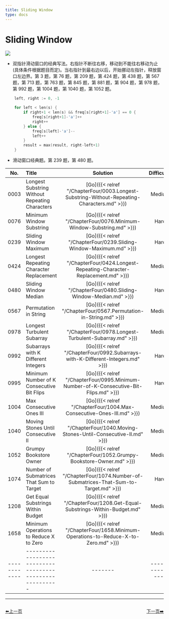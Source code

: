 ```yaml
---
title: Sliding Window
type: docs
---
```


# Sliding Window

![](https://img.halfrost.com/Leetcode/Sliding_Window.png)

- 双指针滑动窗口的经典写法。右指针不断往右移，移动到不能往右移动为止(具体条件根据题目而定)。当右指针到最右边以后，开始挪动左指针，释放窗口左边界。第 3 题，第 76 题，第 209 题，第 424 题，第 438 题，第 567 题，第 713 题，第 763 题，第 845 题，第 881 题，第 904 题，第 978 题，第 992 题，第 1004 题，第 1040 题，第 1052 题。

```c
	left, right := 0, -1

	for left < len(s) {
		if right+1 < len(s) && freq[s[right+1]-'a'] == 0 {
			freq[s[right+1]-'a']++
			right++
		} else {
			freq[s[left]-'a']--
			left++
		}
		result = max(result, right-left+1)
	}
```
- 滑动窗口经典题。第 239 题，第 480 题。


| No.      | Title | Solution | Difficulty | TimeComplexity | SpaceComplexity |Favorite| Acceptance |
|:--------:|:------- | :--------: | :----------: | :----: | :-----: | :-----: |:-----: |
|0003|Longest Substring Without Repeating Characters|[Go]({{< relref "/ChapterFour/0003.Longest-Substring-Without-Repeating-Characters.md" >}})|Medium| O(n)| O(1)|❤️|31.3%|
|0076|Minimum Window Substring|[Go]({{< relref "/ChapterFour/0076.Minimum-Window-Substring.md" >}})|Hard| O(n)| O(n)|❤️|35.7%|
|0239|Sliding Window Maximum|[Go]({{< relref "/ChapterFour/0239.Sliding-Window-Maximum.md" >}})|Hard| O(n * k)| O(n)|❤️|44.5%|
|0424|Longest Repeating Character Replacement|[Go]({{< relref "/ChapterFour/0424.Longest-Repeating-Character-Replacement.md" >}})|Medium| O(n)| O(1) ||48.0%|
|0480|Sliding Window Median|[Go]({{< relref "/ChapterFour/0480.Sliding-Window-Median.md" >}})|Hard| O(n * log k)| O(k)|❤️|38.4%|
|0567|Permutation in String|[Go]({{< relref "/ChapterFour/0567.Permutation-in-String.md" >}})|Medium| O(n)| O(1)|❤️|44.6%|
|0978|Longest Turbulent Subarray|[Go]({{< relref "/ChapterFour/0978.Longest-Turbulent-Subarray.md" >}})|Medium| O(n)| O(1)|❤️|46.6%|
|0992|Subarrays with K Different Integers|[Go]({{< relref "/ChapterFour/0992.Subarrays-with-K-Different-Integers.md" >}})|Hard| O(n)| O(n)|❤️|50.5%|
|0995|Minimum Number of K Consecutive Bit Flips|[Go]({{< relref "/ChapterFour/0995.Minimum-Number-of-K-Consecutive-Bit-Flips.md" >}})|Hard| O(n)| O(1)|❤️|49.6%|
|1004|Max Consecutive Ones III|[Go]({{< relref "/ChapterFour/1004.Max-Consecutive-Ones-III.md" >}})|Medium| O(n)| O(1) ||60.5%|
|1040|Moving Stones Until Consecutive II|[Go]({{< relref "/ChapterFour/1040.Moving-Stones-Until-Consecutive-II.md" >}})|Medium| O(n log n)| O(1) |❤️|53.9%|
|1052|Grumpy Bookstore Owner|[Go]({{< relref "/ChapterFour/1052.Grumpy-Bookstore-Owner.md" >}})|Medium| O(n log n)| O(1) ||55.7%|
|1074|Number of Submatrices That Sum to Target|[Go]({{< relref "/ChapterFour/1074.Number-of-Submatrices-That-Sum-to-Target.md" >}})|Hard| O(n^3)| O(n) |❤️|61.5%|
|1208|Get Equal Substrings Within Budget|[Go]({{< relref "/ChapterFour/1208.Get-Equal-Substrings-Within-Budget.md" >}})|Medium||||43.6%|
|1658|Minimum Operations to Reduce X to Zero|[Go]({{< relref "/ChapterFour/1658.Minimum-Operations-to-Reduce-X-to-Zero.md" >}})|Medium||||33.4%|
|------------|-------------------------------------------------------|-------| ----------------| ---------------|-------------|-------------|-------------|


----------------------------------------------
<div style="display: flex;justify-content: space-between;align-items: center;">
<p><a href="https://books.halfrost.com/leetcode/ChapterTwo/Union_Find/">⬅️上一页</a></p>
<p><a href="https://books.halfrost.com/leetcode/ChapterTwo/Segment_Tree/">下一页➡️</a></p>
</div>
